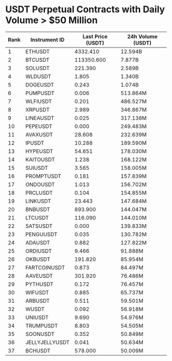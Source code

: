 # USDT Perpetual Contracts with Daily Volume > $50 Million

| Rank | Instrument ID | Last Price (USDT) | 24h Volume (USDT) |
|------|---------------|-------------------|-------------------|
| 1 | ETHUSDT | 4332.410 | 12.594B |
| 2 | BTCUSDT | 113350.600 | 7.877B |
| 3 | SOLUSDT | 221.390 | 2.589B |
| 4 | WLDUSDT | 1.805 | 1.340B |
| 5 | DOGEUSDT | 0.243 | 1.074B |
| 6 | PUMPUSDT | 0.006 | 513.864M |
| 7 | WLFIUSDT | 0.201 | 486.527M |
| 8 | XRPUSDT | 2.989 | 346.867M |
| 9 | LINEAUSDT | 0.025 | 317.138M |
| 10 | PEPEUSDT | 0.000 | 249.483M |
| 11 | AVAXUSDT | 28.608 | 232.639M |
| 12 | IPUSDT | 10.288 | 189.590M |
| 13 | HYPEUSDT | 54.651 | 178.030M |
| 14 | KAITOUSDT | 1.238 | 168.122M |
| 15 | SUIUSDT | 3.565 | 158.005M |
| 16 | PROMPTUSDT | 0.181 | 157.839M |
| 17 | ONDOUSDT | 1.013 | 156.702M |
| 18 | PRCLUSDT | 0.104 | 154.855M |
| 19 | LINKUSDT | 23.443 | 147.684M |
| 20 | BNBUSDT | 893.900 | 144.047M |
| 21 | LTCUSDT | 116.090 | 144.010M |
| 22 | SATSUSDT | 0.000 | 139.833M |
| 23 | PENGUUSDT | 0.035 | 130.782M |
| 24 | ADAUSDT | 0.882 | 127.822M |
| 25 | ORDIUSDT | 9.466 | 91.888M |
| 26 | OKBUSDT | 191.820 | 85.954M |
| 27 | FARTCOINUSDT | 0.873 | 84.497M |
| 28 | AAVEUSDT | 301.920 | 76.486M |
| 29 | PYTHUSDT | 0.172 | 76.457M |
| 30 | WIFUSDT | 0.885 | 65.737M |
| 31 | ARBUSDT | 0.511 | 59.501M |
| 32 | WUSDT | 0.092 | 56.918M |
| 33 | UNIUSDT | 9.690 | 54.976M |
| 34 | TRUMPUSDT | 8.803 | 54.505M |
| 35 | SOONUSDT | 0.352 | 50.849M |
| 36 | JELLYJELLYUSDT | 0.041 | 50.634M |
| 37 | BCHUSDT | 578.000 | 50.009M |
